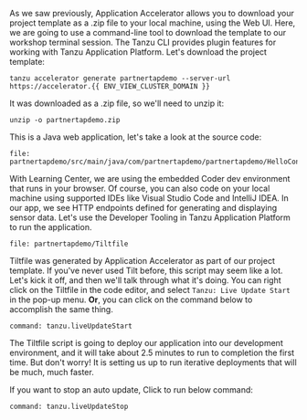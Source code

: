 As we saw previously, Application Accelerator allows you to download your project template as a .zip file to your local machine, using the Web UI. Here, we are going to use a command-line tool to download the template to our workshop terminal session. The Tanzu CLI provides plugin features for working with Tanzu Application Platform. Let's download the project template:

```execute
tanzu accelerator generate partnertapdemo --server-url https://accelerator.{{ ENV_VIEW_CLUSTER_DOMAIN }}
```

It was downloaded as a .zip file, so we'll need to unzip it:

```execute
unzip -o partnertapdemo.zip
```

This is a Java web application, let's take a look at the source code:

```editor:open-file
file: partnertapdemo/src/main/java/com/partnertapdemo/partnertapdemo/HelloController.java
```

With Learning Center, we are using the embedded Coder dev environment that runs in your browser. Of course, you can also code on your local machine using supported IDEs like Visual Studio Code and IntelliJ IDEA. In our app, we see HTTP endpoints defined for generating and displaying sensor data. Let's use the Developer Tooling in Tanzu Application Platform to run the application.

```editor:open-file
file: partnertapdemo/Tiltfile
``` 

Tiltfile was generated by Application Accelerator as part of our project template. If you've never used Tilt before, this script may seem like a lot. Let's kick it off, and then we'll talk through what it's doing. You can right click on the Tiltfile in the code editor, and select `Tanzu: Live Update Start` in the pop-up menu. **Or**, you can click on the command below to accomplish the same thing.

```editor:execute-command
command: tanzu.liveUpdateStart
```

The Tiltfile script is going to deploy our application into our development environment, and it will take about 2.5 minutes to run to completion the first time. But don't worry! It is setting us up to run iterative deployments that will be much, much faster.


If you want to stop an auto update, Click to run below command:

```editor:execute-command
command: tanzu.liveUpdateStop
```